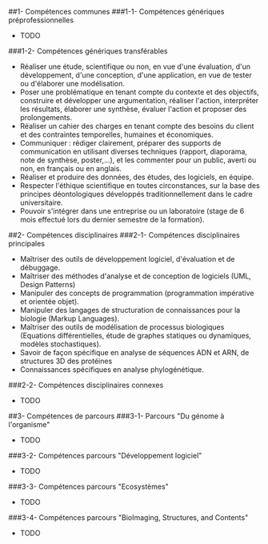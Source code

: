 ##1- Compétences communes
###1-1- Compétences génériques préprofessionnelles
- TODO

###1-2- Compétences génériques transférables
- Réaliser une étude, scientifique ou non, en vue d'une évaluation, d'un développement, d'une conception, d'une application, en vue de tester ou d'élaborer une modélisation.
- Poser une problématique en tenant compte du contexte et des objectifs, construire et développer une argumentation, réaliser l'action, interpréter les résultats, élaborer une synthèse, évaluer l'action et proposer des prolongements.
- Réaliser un cahier des charges en tenant compte des besoins du client et des contraintes temporelles, humaines et économiques.
- Communiquer : rédiger clairement, préparer des supports de communication en utilisant diverses techniques (rapport, diaporama, note de synthèse, poster,...), et les commenter pour un public, averti ou non, en français ou en anglais.
- Réaliser et produire des données, des études, des logiciels, en équipe.
- Respecter l'éthique scientifique en toutes circonstances, sur la base des principes déontologiques développés traditionnellement dans le cadre universitaire.
- Pouvoir s'intégrer dans une entreprise ou un laboratoire (stage de 6 mois effectué lors du dernier semestre de la formation).


##2- Compétences disciplinaires
###2-1- Compétences disciplinaires principales
- Maîtriser des outils de développement logiciel, d'évaluation et de débuggage.
- Maîtriser des méthodes d'analyse et de conception de logiciels (UML, Design Patterns)
- Manipuler des concepts de programmation (programmation impérative et orientée objet).
- Manipuler des langages de structuration de connaissances pour la biologie (Markup Languages).
- Maîtriser des outils de modélisation de processus biologiques (Equations différentielles, étude de graphes statiques ou dynamiques, modèles stochastiques).
- Savoir de façon spécifique en analyse de séquences ADN et ARN, de structures 3D des protéines
- Connaissances spécifiques en analyse phylogénétique.

###2-2- Compétences disciplinaires connexes
- TODO

##3- Compétences de parcours
###3-1- Parcours "Du génome à l'organisme"
- TODO

###3-2- Compétences parcours "Développement logiciel"
- TODO
 
###3-3- Compétences parcours "Ecosystèmes"
- TODO

###3-4- Compétences parcours "BioImaging, Structures, and Contents"
- TODO
